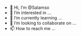 - 👋 Hi, I’m @Salamso
- 👀 I’m interested in ...
- 🌱 I’m currently learning ...
- 💞️ I’m looking to collaborate on ...
- 📫 How to reach me ...

<!---
Salamso/Salamso is a ✨ special ✨ repository because its `README.md` (this file) appears on your GitHub profile.
You can click the Preview link to take a look at your changes.
--->

